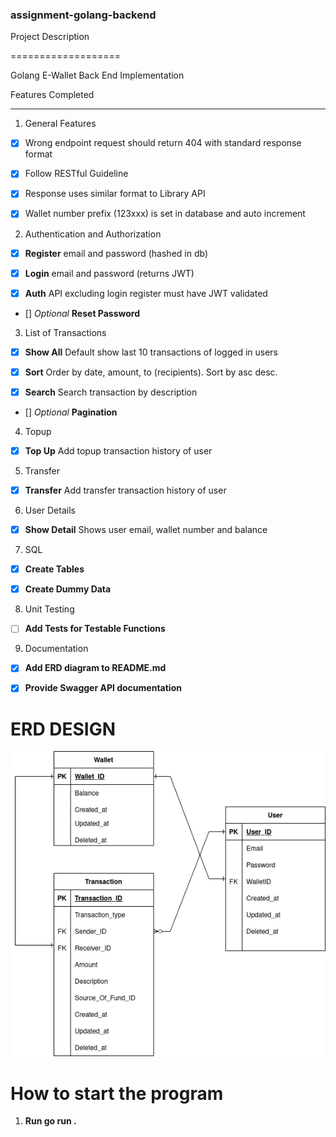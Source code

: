 ### assignment-golang-backend


Project Description

===================


Golang E-Wallet Back End Implementation


Features Completed

------------------

1. General Features

- [x] Wrong endpoint request should return 404 with standard response format

- [x] Follow RESTful Guideline

- [x] Response uses similar format to Library API

- [x] Wallet number prefix (123xxx) is set in database and auto increment

2. Authentication and Authorization

- [x] **Register** email and password (hashed in db)

- [x] **Login** email and password (returns JWT)

- [x] **Auth** API excluding login register must have JWT validated

- [] _Optional_ **Reset Password**

3. List of Transactions

- [x] **Show All** Default show last 10 transactions of logged in users

- [x] **Sort** Order by date, amount, to (recipients). Sort by asc desc.

- [x] **Search** Search transaction by description

- [] _Optional_ **Pagination**

4. Topup

- [x] **Top Up** Add topup transaction history of user

5. Transfer

- [x] **Transfer** Add transfer transaction history of user

6. User Details

- [x] **Show Detail** Shows user email, wallet number and balance

7. SQL

- [x] **Create Tables**

- [x] **Create Dummy Data**

8. Unit Testing

- [ ] **Add Tests for Testable Functions**

9. Documentation

- [x] **Add ERD diagram to README.md**

- [x] **Provide Swagger API documentation**


# ERD DESIGN #

![erd assignment](ewallet_erd.png)

# How to start the program #

1. **Run go run .**
